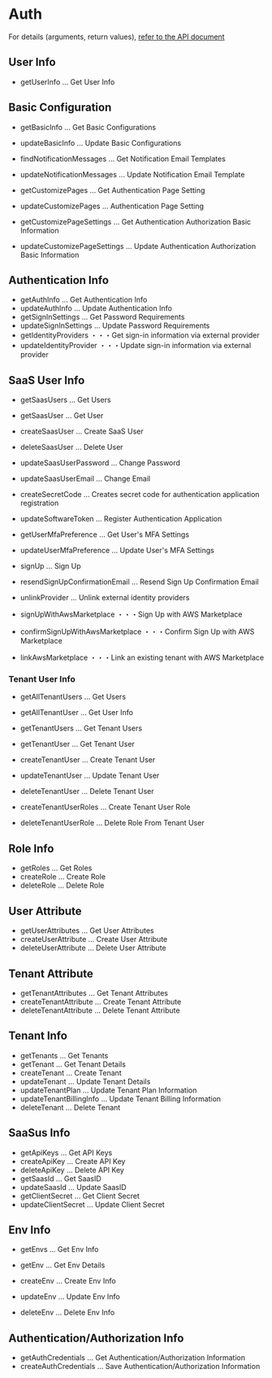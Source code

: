 # Auth

For details (arguments, return values), [refer to the API document](https://docs.saasus.io/reference/getuserinfo)

## User Info

- getUserInfo ... Get User Info

## Basic Configuration

- getBasicInfo ... Get Basic Configurations
- updateBasicInfo ... Update Basic Configurations

- findNotificationMessages ... Get Notification Email Templates
- updateNotificationMessages ... Update Notification Email Template

- getCustomizePages ... Get Authentication Page Setting
- updateCustomizePages ... Authentication Page Setting

- getCustomizePageSettings ... Get Authentication Authorization Basic Information
- updateCustomizePageSettings ... Update Authentication Authorization Basic Information

## Authentication Info

- getAuthInfo ... Get Authentication Info
- updateAuthInfo ... Update Authentication Info
- getSignInSettings ... Get Password Requirements
- updateSignInSettings ... Update Password Requirements
- getIdentityProviders ・・・Get sign-in information via external provider
- updateIdentityProvider ・・・Update sign-in information via external provider

## SaaS User Info

- getSaasUsers ... Get Users

- getSaasUser ... Get User
- createSaasUser ... Create SaaS User
- deleteSaasUser ... Delete User

- updateSaasUserPassword ... Change Password

- updateSaasUserEmail ... Change Email

- createSecretCode ... Creates secret code for authentication application registration
- updateSoftwareToken ... Register Authentication Application

- getUserMfaPreference ... Get User's MFA Settings
- updateUserMfaPreference ... Update User's MFA Settings

- signUp ... Sign Up
- resendSignUpConfirmationEmail ... Resend Sign Up Confirmation Email

- unlinkProvider ... Unlink external identity providers

- signUpWithAwsMarketplace ・・・Sign Up with AWS Marketplace
- confirmSignUpWithAwsMarketplace ・・・Confirm Sign Up with AWS Marketplace
- linkAwsMarketplace ・・・Link an existing tenant with AWS Marketplace

### Tenant User Info

- getAllTenantUsers ... Get Users
- getAllTenantUser ... Get User Info

- getTenantUsers ... Get Tenant Users

- getTenantUser ... Get Tenant User
- createTenantUser ... Create Tenant User

- updateTenantUser ... Update Tenant User
- deleteTenantUser ... Delete Tenant User

- createTenantUserRoles ... Create Tenant User Role
- deleteTenantUserRole ... Delete Role From Tenant User

## Role Info

- getRoles ... Get Roles
- createRole ... Create Role
- deleteRole ... Delete Role

## User Attribute

- getUserAttributes ... Get User Attributes
- createUserAttribute ... Create User Attribute
- deleteUserAttribute ... Delete User Attribute

## Tenant Attribute

- getTenantAttributes ... Get Tenant Attributes
- createTenantAttribute ... Create Tenant Attribute
- deleteTenantAttribute ... Delete Tenant Attribute

## Tenant Info

- getTenants ... Get Tenants
- getTenant ... Get Tenant Details
- createTenant ... Create Tenant
- updateTenant ... Update Tenant Details
- updateTenantPlan ... Update Tenant Plan Information
- updateTenantBillingInfo ... Update Tenant Billing Information
- deleteTenant ... Delete Tenant

## SaaSus Info

- getApiKeys ... Get API Keys
- createApiKey ... Create API Key
- deleteApiKey ... Delete API Key
- getSaasId ... Get SaasID
- updateSaasId ... Update SaasID
- getClientSecret ... Get Client Secret
- updateClientSecret ... Update Client Secret

## Env Info

- getEnvs ... Get Env Info

- getEnv ... Get Env Details
- createEnv ... Create Env Info
- updateEnv ... Update Env Info
- deleteEnv ... Delete Env Info

## Authentication/Authorization Info

- getAuthCredentials ... Get Authentication/Authorization Information
- createAuthCredentials ... Save Authentication/Authorization Information
